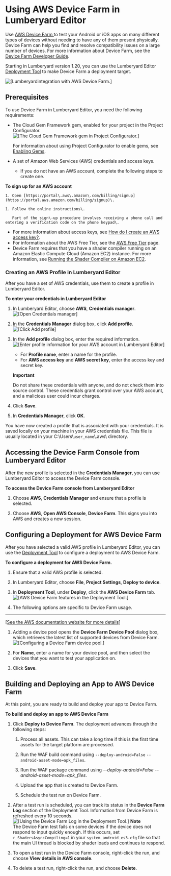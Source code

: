 # Using AWS Device Farm in Lumberyard Editor<a name="ios-android-deployment-tool-device-farm-integration"></a>

Use [AWS Device Farm ](https://aws.amazon.com/device-farm/)to test your Android or iOS apps on many different types of devices without needing to have any of them present physically\. Device Farm can help you find and resolve compatibility issues on a large number of devices\. For more information about Device Farm, see the [Device Farm Developer Guide](https://docs.aws.amazon.com/devicefarm/latest/developerguide/)\.

Starting in Lumberyard version 1\.20, you can use the Lumberyard Editor [Deployment Tool](building-your-android-game.md) to make Device Farm a deployment target\.

![\[Lumberyardintegration with AWS Device Farm.\]](http://docs.aws.amazon.com/lumberyard/latest/userguide/images/ios-android-deployment-tool-device-farm-integration-1.png)

## Prerequisites<a name="ios-android-deployment-tool-device-farm-integration-prerequisites"></a>

To use Device Farm in Lumberyard Editor, you need the following requirements:
+ The Cloud Gem Framework gem, enabled for your project in the Project Configurator\.  
![\[The Cloud Gem Framework gem in Project Configurator.\]](http://docs.aws.amazon.com/lumberyard/latest/userguide/images/ios-android-deployment-tool-device-farm-integration-2.png)

  For information about using Project Configurator to enable gems, see [Enabling Gems](gems-system-using-project-configurator.md)\.
+ A set of Amazon Web Services \(AWS\) credentials and access keys\.
  + If you do not have an AWS account, complete the following steps to create one\.

**To sign up for an AWS account**

    1. Open [https://portal\.aws\.amazon\.com/billing/signup](https://portal.aws.amazon.com/billing/signup)\.

    1. Follow the online instructions\.

       Part of the sign\-up procedure involves receiving a phone call and entering a verification code on the phone keypad\.
  + For more information about access keys, see [How do I create an AWS access key?](https://aws.amazon.com/premiumsupport/knowledge-center/create-access-key/)\. 
  + For information about the AWS Free Tier, see the [AWS Free Tier](https://aws.amazon.com/free/) page\.
+ Device Farm requires that you have a shader compiler running on an Amazon Elastic Compute Cloud \(Amazon EC2\) instance\. For more information, see [Running the Shader Compiler on Amazon EC2](ios-android-running-shader-compiler-amazon-EC2.md)\.

### Creating an AWS Profile in Lumberyard Editor<a name="ios-android-deployment-tool-device-farm-integration-creating-an-aws-profile-in-lumberyard-editor"></a>

After you have a set of AWS credentials, use them to create a profile in Lumberyard Editor\.

**To enter your credentials in Lumberyard Editor**

1. In Lumberyard Editor, choose **AWS**, **Credentials manager**\.  
![\[Open Credentials manager\]](http://docs.aws.amazon.com/lumberyard/latest/userguide/images/ios-android-deployment-tool-device-farm-integration-3.png)

1. In the **Credentials Manager** dialog box, click **Add profile**\.  
![\[Click Add profile\]](http://docs.aws.amazon.com/lumberyard/latest/userguide/images/ios-android-deployment-tool-device-farm-integration-4.png)

1. In the **Add profile** dialog box, enter the required information\.  
![\[Enter profile information for your AWS account in Lumberyard Editor\]](http://docs.aws.amazon.com/lumberyard/latest/userguide/images/ios-android-deployment-tool-device-farm-integration-5.png)
   + For **Profile name**, enter a name for the profile\.
   + For **AWS access key** and **AWS secret key**, enter the access key and secret key\.

   **Important**

   Do not share these credentials with anyone, and do not check them into source control\. These credentials grant control over your AWS account, and a malicious user could incur charges\.

1. Click **Save**\.

1. In **Credentials Manager**, click **OK**\.

You have now created a profile that is associated with your credentials\. It is saved locally on your machine in your AWS credentials file\. This file is usually located in your C:\\Users\\`user_name`\\\.aws\\ directory\.

## Accessing the Device Farm Console from Lumberyard Editor<a name="ios-android-deployment-tool-device-farm-integration-accessing-the-device-farm-console-from-lumberyard-editor"></a>

After the new profile is selected in the **Credentials Manager**, you can use Lumberyard Editor to access the Device Farm console\.

**To access the Device Farm console from Lumberyard Editor**

1. Choose **AWS**, **Credentials Manager** and ensure that a profile is selected\.

1. Choose **AWS**, **Open AWS Console**, **Device Farm**\. This signs you into AWS and creates a new session\.

## Configuring a Deployment for AWS Device Farm<a name="ios-android-deployment-tool-device-farm-integration-configuring-a-deployment-for-aws-device-farm"></a>

After you have selected a valid AWS profile in Lumberyard Editor, you can use the [Deployment Tool](https://docs.aws.amazon.com/lumberyard/latest/userguide/android-game-building.html) to configure a deployment to AWS Device Farm\.

**To configure a deployment for AWS Device Farm\.**

1. Ensure that a valid AWS profile is selected\.

1. In Lumberyard Editor, choose **File**, **Project Settings**, **Deploy to device**\.

1. In **Deployment Tool**, under **Deploy**, click the **AWS Device Farm** tab\.  
![\[AWS Device Farm features in the Deployment Tool.\]](http://docs.aws.amazon.com/lumberyard/latest/userguide/images/ios-android-deployment-tool-device-farm-integration-6.png)

1. The following options are specific to Device Farm usage\.  
****    
[\[See the AWS documentation website for more details\]](http://docs.aws.amazon.com/lumberyard/latest/userguide/ios-android-deployment-tool-device-farm-integration.html)

1. Adding a device pool opens the **Device Farm Device Pool** dialog box, which retrieves the latest list of supported devices from Device Farm\.  
![\[Configuring a Device Farm device pool.\]](http://docs.aws.amazon.com/lumberyard/latest/userguide/images/ios-android-deployment-tool-device-farm-integration-7.png)

1. For **Name**, enter a name for your device pool, and then select the devices that you want to test your application on\.

1. Click **Save**\.

## Building and Deploying an App to AWS Device Farm<a name="ios-android-deployment-tool-device-farm-integration-building-and-deploying-an-app-to-aws-device-farm"></a>

At this point, you are ready to build and deploy your app to Device Farm\.

**To build and deploy an app to AWS Device Farm**

1. Click **Deploy to Device Farm**\. The deployment advances through the following steps:

   1. Process all assets\. This can take a long time if this is the first time assets for the target platform are processed\.

   1. Run the WAF build command using `--deploy-android=False` `--android-asset-mode=apk_files`\.

   1. Run the WAF package command using *\-\-deploy\-android=False \-\-android\-asset\-mode=apk\_files*\.

   1. Upload the app that is created to Device Farm\.

   1. Schedule the test run on Device Farm\.

1. After a test run is scheduled, you can track its status in the **Device Farm Log** section of the Deployment Tool\. Information from Device Farm is refreshed every 10 seconds\.  
![\[Using the Device Farm Log in the Deployment Tool.\]](http://docs.aws.amazon.com/lumberyard/latest/userguide/images/ios-android-deployment-tool-device-farm-integration-8.png)
**Note**  
The Device Farm test fails on some devices if the device does not respond to input quickly enough\. If this occurs, set `r_ShadersAsyncCompiling=1` in your `system_android_es3.cfg` file so that the main UI thread is blocked by shader loads and continues to respond\.

1. To open a test run in the Device Farm console, right\-click the run, and choose **View details in AWS console**\.

1. To delete a test run, right\-click the run, and choose **Delete**\.
